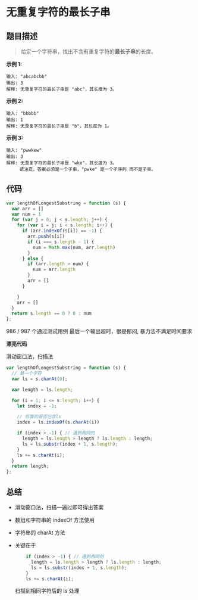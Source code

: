 # 无重复字符的最长子串

## 题目描述

> 给定一个字符串，找出不含有重复字符的**最长子串**的长度。

**示例 1:**

```
输入: "abcabcbb"
输出: 3 
解释: 无重复字符的最长子串是 "abc"，其长度为 3。
```

**示例 2:**

```
输入: "bbbbb"
输出: 1
解释: 无重复字符的最长子串是 "b"，其长度为 1。
```

**示例 3:**

```
输入: "pwwkew"
输出: 3
解释: 无重复字符的最长子串是 "wke"，其长度为 3。
     请注意，答案必须是一个子串，"pwke" 是一个子序列 而不是子串。
```



## 代码

```javascript
var lengthOfLongestSubstring = function (s) {
  var arr = []
  var num = 1
  for (var j = 0; j < s.length; j++) {
    for (var i = j; i < s.length; i++) {
      if (arr.indexOf(s[i]) == -1) {
        arr.push(s[i])
        if (i === s.length - 1) {
          num = Math.max(num, arr.length)
        }
      } else {
        if (arr.length > num) {
          num = arr.length
        }
        arr = []
      }

    }
    arr = []
  }
  return s.length == 0 ? 0 : num
};
```

986 / 987 个通过测试用例 最后一个输出超时，很是郁闷,  暴力法不满足时间要求



**漂亮代码**



滑动窗口法，扫描法

```javascript
var lengthOfLongestSubstring = function (s) {
  // 第一个字符
  var ls = s.charAt(0);

  var length = ls.length;

  for (i = 1; i <= s.length; i++) {
    let index = -1;

    // 后面的是否包含ls
    index = ls.indexOf(s.charAt(i))

    if (index > -1) { // 遇到相同的
      length = ls.length > length ? ls.length : length;
      ls = ls.substr(index + 1, s.length);
    }
    ls += s.charAt(i);
  }
  return length;
};
```

## 总结

- 滑动窗口法，扫描一遍过即可得出答案

- 数组和字符串的 indexOf 方法使用

- 字符串的 charAt 方法

- 关键在于

  ```javascript
      if (index > -1) { // 遇到相同的
        length = ls.length > length ? ls.length : length;
        ls = ls.substr(index + 1, s.length);
      }
      ls += s.charAt(i);
  ```

  扫描到相同字符后的 ls 处理